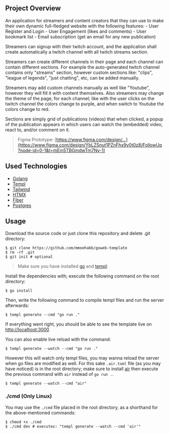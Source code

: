 ## Project Overview

An application for streamers and content creators that they can use to make their own dynamic full-fledged website with the following features:
    - User Register and Login
    - User Engagement (likes and comments)
    - User bookmark list
    - Email subscription (get an email for any new publication)

Streamers can signup with their twitch account, and the application shall create automatically a twitch channel with all twitch streams section.

Streamers can create different channels in their page and each channel can contain different sections. For example the auto-generated twitch channel contains only "streams" section, however custom sections like: "clips", "league of legends", "just chatting", etc, can be added manually.

Streamers may add custom channels manually as well like "Youtube", however they will fill it with content themselves. Also streamers may change the theme of the page, for each channel; like with the user clicks on the twitch channel the colors change to purple, and when switch to Youtube the colors change to red.

Sections are simply grid of publications (videos) that when clicked, a popup of the publication appears in which users can watch the (embedded) video, react to, and/or comment on it.

> Figma Prototype: [https://www.figma.com/design/...](https://www.figma.com/design/YbLZSnut1PZnFhx9y0t0z8/FollowUp?node-id=0-1&t=mEin5TBGmdwTm7Ny-1)

## Used Technologies

- [Golang](https://go.dev/)
- [Templ](https://templ.guide/)
- [Tailwind](https://tailwindcss.com/)
- [HTMX](https://htmx.org/)
- [Fiber](https://docs.gofiber.io/)
- [Postgres](https://github.com/jackc/pgx)

## Usage

Download the source code or just clone this repository and delete .git directory:

```shell
$ git clone https://github.com/mmoehabb/goweb-template
$ rm -rf .git
$ git init # optional
```

> Make sure you have installed [go](https://go.dev/doc/install) and [templ](https://templ.guide/quick-start/installation):

Install the dependencies with; execute the following command on the root directory:

```shell
$ go install
```

Then, write the following command to compile templ files and run the server afterwards:

```shell
$ templ generate --cmd "go run ."
```

If everything went right, you should be able to see the template live on [http://localhost:3000](http://localhost:3000)

You can also enable live reload with the command:

```shell
$ templ generate --watch --cmd "go run ."
```

However this will watch only templ files, you may wanna reload the server when go files are modified as well.
For this sake `.air.toml` file (as you may have noticed) is in the root directory; make sure to install [air](https://github.com/air-verse/air) then execute the previous command with `air` instead of `go run .`.

```shell
$ templ generate --watch --cmd "air"
```

### ./cmd (Only Linux)

You may use the `./cmd` file placed in the root directory, as a shorthand for the above-mentioned commands:

```shell
$ chmod +x ./cmd
$ ./cmd dev # executes: "templ generate --watch --cmd 'air'"
```
